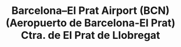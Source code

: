 ---
addr: ' Ctra. de El Prat de Llobregat'
city: Catalonia
country: Spain
description: "Ctra. de El Prat de Llobregat 08820 El Prat de Llobregat Catalu\xF1a
  Espa\xF1a"
id: 4b7980a2f964a5202bfd2ee3
lat: 41.29560699312263
lng: 2.0762228965759277
title: "Barcelona\u2013El Prat Airport (BCN) (Aeropuerto de Barcelona-El Prat) Ctra.
  de El Prat de Llobregat"
venue: "Barcelona\u2013El Prat Airport (BCN) (Aeropuerto de Barcelona-El Prat)"
---